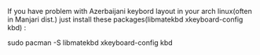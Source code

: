 If you have problem with Azerbaijani keybord layout in your arch linux(often in Manjari dist.)  just install these packages(libmatekbd  xkeyboard-config kbd) :

sudo pacman -S libmatekbd  xkeyboard-config kbd 
